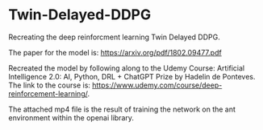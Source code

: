 # Twin-Delayed-DDPG
Recreating the deep reinforcment learning Twin Delayed DDPG. 

The paper for the model is: https://arxiv.org/pdf/1802.09477.pdf

Recreated the model by following along to the Udemy Course: Artificial Intelligence 2.0: AI, Python, DRL + ChatGPT Prize by Hadelin de Ponteves. The link to the course is: https://www.udemy.com/course/deep-reinforcement-learning/.

The attached mp4 file is the result of training the network on the ant environment within the openai library.
